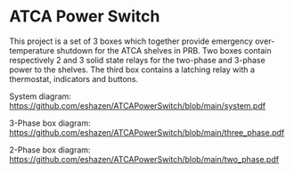 # ATCA Power Switch

This project is a set of 3 boxes which together provide emergency over-temperature shutdown for the ATCA shelves in PRB.  Two boxes contain respectively 2 and 3 solid state relays for the two-phase and 3-phase power to the shelves.  The third box contains a latching relay with a thermostat, indicators and buttons.

System diagram:  https://github.com/eshazen/ATCAPowerSwitch/blob/main/system.pdf

3-Phase box diagram: https://github.com/eshazen/ATCAPowerSwitch/blob/main/three_phase.pdf

2-Phase box diagram: https://github.com/eshazen/ATCAPowerSwitch/blob/main/two_phase.pdf

